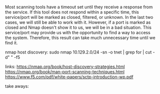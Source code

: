 Most scanning tools have a timeout set until they receive a response from the service. If this tool does not respond within a specific time, this service/port will be marked as closed, filtered, or unknown. In the last two cases, we will still be able to work with it. However, if a port is marked as closed and Nmap doesn't show it to us, we will be in a bad situation. This service/port may provide us with the opportunity to find a way to access the system. Therefore, this result can take much unnecessary time until we find it.

nmap host discovery:
sudo nmap 10.129.2.0/24 -sn -o tnet | grep for | cut -d" " -f5

links:
https://nmap.org/book/host-discovery-strategies.html
https://nmap.org/book/man-port-scanning-techniques.html
https://www.f5.com/pdf/white-papers/sctp-introduction-wp.pdf

take aways:
